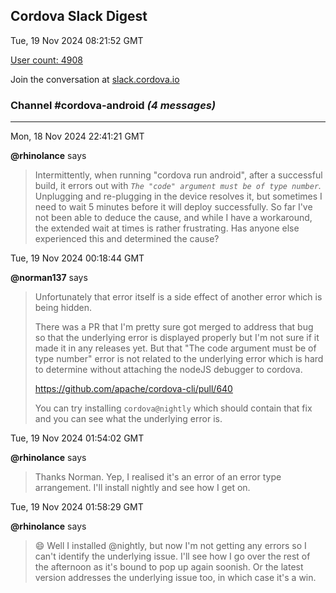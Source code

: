 ## Cordova Slack Digest
Tue, 19 Nov 2024 08:21:52 GMT

[User count: 4908](https://cordova.slack.com/)


Join the conversation at [slack.cordova.io](http://slack.cordova.io/)

### __Channel #cordova-android__ _(4 messages)_
---

Mon, 18 Nov 2024 22:41:21 GMT

__@rhinolance__ says 
> Intermittently, when running "cordova run android", after a successful build, it errors out with _`The "code" argument must be of type number`._  Unplugging and re-plugging in the device resolves it, but sometimes I need to wait 5 minutes before it will deploy successfully.  So far I've not been able to deduce the cause, and while I have a workaround, the extended wait at times is rather frustrating.  Has anyone else experienced this and determined the cause?
> 

Tue, 19 Nov 2024 00:18:44 GMT

__@norman137__ says 
> Unfortunately that error itself is a side effect of another error which is being hidden.
> 
> There was a PR that I'm pretty sure got merged to address that bug so that the underlying error is displayed properly but I'm not sure if it made it in any releases yet. But that "The code argument must be of type number" error is not related to the underlying error which is hard to determine without attaching the nodeJS debugger to cordova.
> 
> <https://github.com/apache/cordova-cli/pull/640>
> 
> You can try installing `cordova@nightly` which should contain that fix and you can see what the underlying error is.
> 

Tue, 19 Nov 2024 01:54:02 GMT

__@rhinolance__ says 
> Thanks Norman.  Yep, I realised it's an error of an error type arrangement.  I'll install nightly and see how I get on.
> 

Tue, 19 Nov 2024 01:58:29 GMT

__@rhinolance__ says 
> 😄  Well I installed @nightly, but now I'm not getting any errors so I can't identify the underlying issue.  I'll see how I go over the rest of the afternoon as it's bound to pop up again soonish.    Or the latest version addresses the underlying issue too, in which case it's a win.
> 
